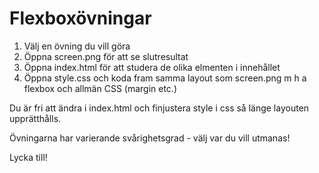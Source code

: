 # Flexboxövningar

1. Välj en övning du vill göra
2. Öppna screen.png för att se slutresultat
3. Öppna index.html för att studera de olika elmenten i innehållet
4. Öppna style.css och koda fram samma layout som screen.png m h a flexbox och allmän CSS (margin etc.) 

Du är fri att ändra i index.html och finjustera style i css så länge layouten upprätthålls.

Övningarna har varierande svårighetsgrad - välj var du vill utmanas!

Lycka till!
